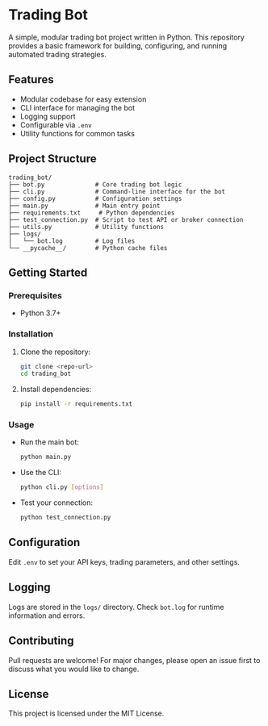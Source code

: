 # Trading Bot

A simple, modular trading bot project written in Python. This repository provides a basic framework for building, configuring, and running automated trading strategies.

## Features
- Modular codebase for easy extension
- CLI interface for managing the bot
- Logging support
- Configurable via `.env`
- Utility functions for common tasks

## Project Structure
```
trading_bot/
├── bot.py              # Core trading bot logic
├── cli.py              # Command-line interface for the bot
├── config.py           # Configuration settings
├── main.py             # Main entry point
├── requirements.txt     # Python dependencies
├── test_connection.py  # Script to test API or broker connection
├── utils.py            # Utility functions
├── logs/
│   └── bot.log         # Log files
└── __pycache__/        # Python cache files
```

## Getting Started

### Prerequisites
- Python 3.7+

### Installation
1. Clone the repository:
   ```sh
   git clone <repo-url>
   cd trading_bot
   ```
2. Install dependencies:
   ```sh
   pip install -r requirements.txt
   ```

### Usage
- Run the main bot:
  ```sh
  python main.py
  ```
- Use the CLI:
  ```sh
  python cli.py [options]
  ```
- Test your connection:
  ```sh
  python test_connection.py
  ```

## Configuration
Edit `.env` to set your API keys, trading parameters, and other settings.

## Logging
Logs are stored in the `logs/` directory. Check `bot.log` for runtime information and errors.

## Contributing
Pull requests are welcome! For major changes, please open an issue first to discuss what you would like to change.

## License
This project is licensed under the MIT License.
